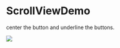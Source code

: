 # ScrollViewDemo

center the button and underline the buttons.

<a href="https://cloud.githubusercontent.com/assets/25893811/26032159/d2660e2a-38a9-11e7-8cfc-63ffe640d18d.gif">
<img src="https://cloud.githubusercontent.com/assets/25893811/26032159/d2660e2a-38a9-11e7-8cfc-63ffe640d18d.gif">
</a>
